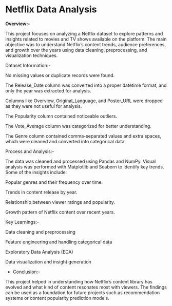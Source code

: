 # Netflix Data Analysis

**Overview:-**

This project focuses on analyzing a Netflix dataset to explore patterns and insights related to movies and TV shows available on the platform. The main objective was to understand Netflix’s content trends,       audience preferences, and growth over the years using data cleaning, preprocessing, and visualization techniques.

Dataset Information:-

No missing values or duplicate records were found.

The Release_Date column was converted into a proper datetime format, and only the year was extracted for analysis.

Columns like Overview, Original_Language, and Poster_URL were dropped as they were not useful for analysis.

The Popularity column contained noticeable outliers.

The Vote_Average column was categorized for better understanding.

The Genre column contained comma-separated values and extra spaces, which were cleaned and converted into categorical data.

Process and Analysis:-

The data was cleaned and processed using Pandas and NumPy. Visual analysis was performed with Matplotlib and Seaborn to identify key trends.
Some of the insights include:

Popular genres and their frequency over time.

Trends in content release by year.

Relationship between viewer ratings and popularity.

Growth pattern of Netflix content over recent years.

Key Learnings:-

Data cleaning and preprocessing

Feature engineering and handling categorical data

Exploratory Data Analysis (EDA)

Data visualization and insight generation

* Conclusion:-

This project helped in understanding how Netflix’s content library has evolved and what kind of content resonates most with viewers. The findings can be used as a foundation for future projects such as recommendation systems or content popularity prediction models.
